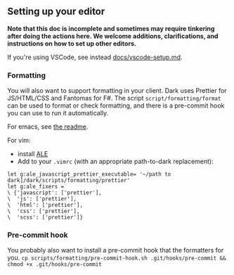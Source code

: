 ## Setting up your editor

**Note that this doc is incomplete and sometimes may require tinkering after
doing the actions here. We welcome additions, clarifications, and instructions
on how to set up other editors.**

If you're using VSCode, see instead [docs/vscode-setup.md](docs/vscode-setup.md).

### Formatting

You will also want to support formatting in your client. Dark uses Prettier for
JS/HTML/CSS and Fantomas for F#. The script
`script/formatting/format` can be used to format or check formatting, and there is a
pre-commit hook you can use to run it automatically.

For emacs, see [the
readme](https://github.com/ocaml-ppx/ocamlformat#emacs-setup).

For vim:

- install [ALE](https://github.com/w0rp/ale)
- Add to your `.vimrc` (with an appropriate path-to-dark replacement):

```
let g:ale_javascript_prettier_executable= '~/path to dark]/dark/scripts/formatting/prettier'
let g:ale_fixers =
\ {'javascript': ['prettier'],
\  'js': ['prettier'],
\  'html': ['prettier'],
\  'css': ['prettier'],
\  'scss': ['prettier']}
```

### Pre-commit hook

You probably also want to install a pre-commit hook that the formatters for
you.
`cp scripts/formatting/pre-commit-hook.sh .git/hooks/pre-commit && chmod +x .git/hooks/pre-commit`
